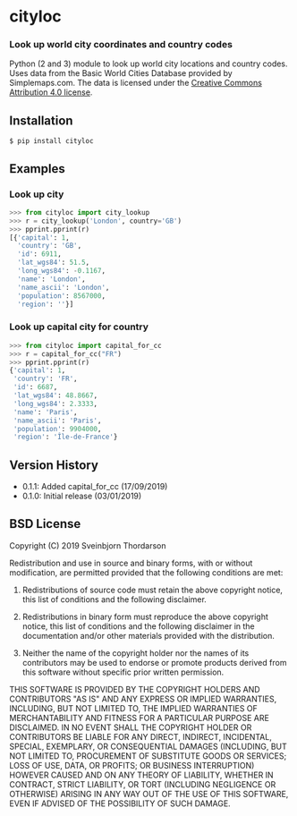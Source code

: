 # cityloc

### Look up world city coordinates and country codes

Python (2 and 3) module to look up world city locations and country codes.
Uses data from the Basic World Cities Database provided by Simplemaps.com. The data is licensed under the [Creative Commons Attribution 4.0 license](https://creativecommons.org/licenses/by/4.0/).



## Installation

```
$ pip install cityloc
```

## Examples

### Look up city

```python
>>> from cityloc import city_lookup
>>> r = city_lookup('London', country='GB')
>>> pprint.pprint(r)
[{'capital': 1,
  'country': 'GB',
  'id': 6911,
  'lat_wgs84': 51.5,
  'long_wgs84': -0.1167,
  'name': 'London',
  'name_ascii': 'London',
  'population': 8567000,
  'region': ''}]
```

### Look up capital city for country

```python
>>> from cityloc import capital_for_cc
>>> r = capital_for_cc("FR")
>>> pprint.pprint(r)
{'capital': 1,
 'country': 'FR',
 'id': 6687,
 'lat_wgs84': 48.8667,
 'long_wgs84': 2.3333,
 'name': 'Paris',
 'name_ascii': 'Paris',
 'population': 9904000,
 'region': 'Île-de-France'}
```

## Version History

* 0.1.1: Added capital_for_cc (17/09/2019)
* 0.1.0: Initial release (03/01/2019)

## BSD License 

Copyright (C) 2019 Sveinbjorn Thordarson

Redistribution and use in source and binary forms, with or without modification,
are permitted provided that the following conditions are met:

1. Redistributions of source code must retain the above copyright notice, this
list of conditions and the following disclaimer.

2. Redistributions in binary form must reproduce the above copyright notice, this
list of conditions and the following disclaimer in the documentation and/or other
materials provided with the distribution.

3. Neither the name of the copyright holder nor the names of its contributors may
be used to endorse or promote products derived from this software without specific
prior written permission.

THIS SOFTWARE IS PROVIDED BY THE COPYRIGHT HOLDERS AND CONTRIBUTORS "AS IS" AND
ANY EXPRESS OR IMPLIED WARRANTIES, INCLUDING, BUT NOT LIMITED TO, THE IMPLIED
WARRANTIES OF MERCHANTABILITY AND FITNESS FOR A PARTICULAR PURPOSE ARE DISCLAIMED.
IN NO EVENT SHALL THE COPYRIGHT HOLDER OR CONTRIBUTORS BE LIABLE FOR ANY DIRECT,
INDIRECT, INCIDENTAL, SPECIAL, EXEMPLARY, OR CONSEQUENTIAL DAMAGES (INCLUDING, BUT
NOT LIMITED TO, PROCUREMENT OF SUBSTITUTE GOODS OR SERVICES; LOSS OF USE, DATA, OR
PROFITS; OR BUSINESS INTERRUPTION) HOWEVER CAUSED AND ON ANY THEORY OF LIABILITY,
WHETHER IN CONTRACT, STRICT LIABILITY, OR TORT (INCLUDING NEGLIGENCE OR OTHERWISE)
ARISING IN ANY WAY OUT OF THE USE OF THIS SOFTWARE, EVEN IF ADVISED OF THE
POSSIBILITY OF SUCH DAMAGE.

